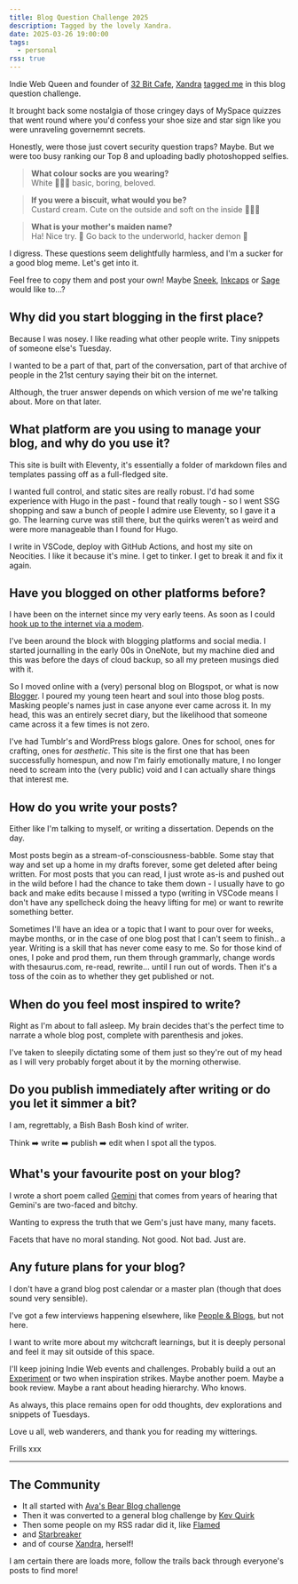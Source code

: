 ```yaml
---
title: Blog Question Challenge 2025
description: Tagged by the lovely Xandra.
date: 2025-03-26 19:00:00
tags:
  - personal
rss: true
---
```


Indie Web Queen and founder of [32 Bit Cafe](https://32bit.cafe/), [Xandra](https://xandra.cc/) [tagged me](https://library.xandra.cc/blog-challenge-2025/) in this blog question challenge.

It brought back some nostalgia of those cringey days of MySpace quizzes that went round where you'd confess your shoe size and star sign like you were unraveling governemnt secrets.

Honestly, were those just covert security question traps? Maybe. But we were too busy ranking our Top 8 and uploading badly photoshopped selfies.

><strong> What colour socks are you wearing? </strong><br>
> White 🤍🐻‍❄️ basic, boring, beloved.


> <strong>If you were a biscuit, what would you be?</strong><br>
> Custard cream. Cute on the outside and soft on the inside 🥺🩷🌞


> <strong>What is your mother's maiden name?</strong><br>
> Ha! Nice try. 💅 Go back to the underworld, hacker demon 👹

I digress. These questions seem delightfully harmless, and I'm a sucker for a good blog meme. Let's get into it.

Feel free to copy them and post your own! Maybe [Sneek](https://sneekrealm.neocities.org/), [Inkcaps](https://inkcaps.neocities.org/) or [Sage](https://www.wavebeem.com/) would like to...?

<div class="h-sm">
<h2 class="blockquote">Why did you start blogging in the first place?</h2>

Because I was nosey. I like reading what other people write. Tiny snippets of someone else's Tuesday.

I wanted to be a part of that, part of the conversation, part of that archive of people in the 21st century saying their bit on the internet.

Although, the truer answer depends on which version of me we're talking about. More on that later.

<h2 class="blockquote">What platform are you using to manage your blog, and why do you use it?</h2>

This site is built with Eleventy, it's essentially a folder of markdown files and templates passing off as a full-fledged site.

I wanted full control, and static sites are really robust. I'd had some experience with Hugo in the past - found that really tough - so I went SSG shopping and saw a bunch of people I admire use Eleventy, so I gave it a go. The learning curve was still there, but the quirks weren't as weird and were more manageable than I found for Hugo.

I write in VSCode, deploy with GitHub Actions, and host my site on Neocities. I like it because it's mine. I get to tinker. I get to break it and fix it again.

<h2 class="blockquote">Have you blogged on other platforms before?</h2>

I have been on the internet since my very early teens. As soon as I could [hook up to the internet via a modem](/blog/231021-my-developer-story/).

I've been around the block with blogging platforms and social media. I started journalling in the early 00s in OneNote, but my machine died and this was before the days of cloud backup, so all my preteen musings died with it.

So I moved online with a (very) personal blog on Blogspot, or what is now [Blogger](https://en.wikipedia.org/wiki/Blogger_(service)). I poured my young teen heart and soul into those blog posts. Masking people's names just in case anyone ever came across it. In my head, this was an entirely secret diary, but the likelihood that someone came across it a few times is not zero.

I've had Tumblr's and WordPress blogs galore. Ones for school, ones for crafting, ones for _aesthetic_. This site is the first one that has been successfully homespun, and now I'm fairly emotionally mature, I no longer need to scream into the (very public) void and I can actually share things that interest me.

<h2 class="blockquote">How do you write your posts?</h2>

Either like I'm talking to myself, or writing a dissertation. Depends on the day.

Most posts begin as a stream-of-consciousness-babble. Some stay that way and set up a home in my drafts forever, some get deleted after being written. For most posts that you can read, I just wrote as-is and pushed out in the wild before I had the chance to take them down - I usually have to go back and make edits because I missed a typo (writing in VSCode means I don't have any spellcheck doing the heavy lifting for me) or want to rewrite something better.

Sometimes I'll have an idea or a topic that I want to pour over for weeks, maybe months, or in the case of one blog post that I can't seem to finish.. a year. Writing is a skill that has never come easy to me. So for those kind of ones, I poke and prod them, run them through grammarly, change words with thesaurus.com, re-read, rewrite... until I run out of words. Then it's a toss of the coin as to whether they get published or not.

<h2 class="blockquote">When do you feel most inspired to write?</h2>

Right as I'm about to fall asleep. My brain decides that's the perfect time to narrate a whole blog post, complete with parenthesis and jokes.

I've taken to sleepily dictating some of them just so they're out of my head as I will very probably forget about it by the morning otherwise.

<h2 class="blockquote">Do you publish immediately after writing or do you let it simmer a bit?</h2>

I am, regrettably, a Bish Bash Bosh kind of writer.

Think ➡️ write ➡️ publish ➡️ edit when I spot all the typos.

<h2 class="blockquote">What's your favourite post on your blog?</h2>

I wrote a short poem called [Gemini](/blog/240614-gemini/) that comes from years of hearing that Gemini's are two-faced and bitchy.

Wanting to express the truth that we Gem's just have many, many facets.

Facets that have no moral standing. Not good. Not bad. Just are.


<h2 class="blockquote">Any future plans for your blog?</h2>

I don't have a grand blog post calendar or a master plan (though that does sound very sensible).

I've got a few interviews happening elsewhere, like [People & Blogs](https://peopleandblogs.com/), but not here.

I want to write more about my witchcraft learnings, but it is deeply personal and feel it may sit outside of this space.

I'll keep joining Indie Web events and challenges. Probably build a out an [Experiment](/experiments) or two when inspiration strikes. Maybe another poem. Maybe a book review. Maybe a rant about heading hierarchy. Who knows.

As always, this place remains open for odd thoughts, dev explorations and snippets of Tuesdays.

Love u all, web wanderers, and thank you for reading my witterings.

Frills xxx

---

## The Community

- It all started with [Ava's Bear Blog challenge](https://blog.avas.space/bear-blog-challenge/)
- Then it was converted to a general blog challenge by [Kev Quirk](https://kevquirk.com/blog/blog-questions-challenge)
- Then some people on my RSS radar did it, like [Flamed](https://flamedfury.com/posts/blog-question-challenge-2025/)
- and [Starbreaker](https://starbreaker.org/grimoire/entries/re-blog-questions-challenge/index.html)
- and of course [Xandra](https://library.xandra.cc/blog-challenge-2025/), herself!

I am certain there are loads more, follow the trails back through everyone's posts to find more!
</div>